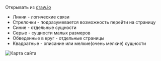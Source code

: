 Открывать из [draw.io](http://draw.io)

* Линии - логические связи
* Стрелочки - подразумевается возможность перейти на страницу
* Синие - отдельные сущности
* Серые - сущности малых размеров
* Обведенные в круг - отдельные страницы
* Квадратные - описание или мелкие(очень мелкие) сущности

![Карта сайта](https://github.com/lanit-tercom-school/studit/blob/master/docs/studitmap.png "Карта сайта")
